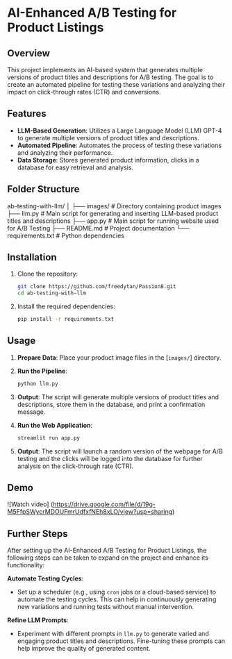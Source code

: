 # AI-Enhanced A/B Testing for Product Listings

## Overview

This project implements an AI-based system that generates multiple versions of product titles and descriptions for A/B testing. The goal is to create an automated pipeline for testing these variations and analyzing their impact on click-through rates (CTR) and conversions.

## Features

- **LLM-Based Generation**: Utilizes a Large Language Model (LLM) GPT-4 to generate multiple versions of product titles and descriptions.
- **Automated Pipeline**: Automates the process of testing these variations and analyzing their performance.
- **Data Storage**: Stores generated product information, clicks in a database for easy retrieval and analysis.

## Folder Structure
ab-testing-with-llm/
│
├── images/                     # Directory containing product images 
├── llm.py                      # Main script for generating and inserting LLM-based product titles and descriptions
├── app.py                      # Main script for running website used for A/B Testing
├── README.md                   # Project documentation
└── requirements.txt            # Python dependencies

## Installation

1. Clone the repository:
    ```sh
    git clone https://github.com/freedytan/Passion8.git
    cd ab-testing-with-llm
    ```

2. Install the required dependencies:
    ```sh
    pip install -r requirements.txt
    ```

## Usage
1. **Prepare Data**: Place your product image files in the [`images/`] directory.

2. **Run the Pipeline**:
    ```sh
    python llm.py
    ```

3. **Output**: The script will generate multiple versions of product titles and descriptions, store them in the database, and print a confirmation message.

4. **Run the Web Application**:
    ```sh
    streamlit run app.py
    ```

5.  **Output**: The script will launch a random version of the webpage for A/B testing and the clicks will be logged into the database for further analysis on the click-through rate (CTR).

## Demo
![Watch video] (https://drive.google.com/file/d/19g-M5FfpSWycrMDOUFmrUdfxfNEh8xLO/view?usp=sharing)

## Further Steps

After setting up the AI-Enhanced A/B Testing for Product Listings, the following steps can be taken to expand on the project and enhance its functionality:

**Automate Testing Cycles**:
   - Set up a scheduler (e.g., using `cron` jobs or a cloud-based service) to automate the testing cycles. This can help in continuously generating new variations and running tests without manual intervention.

**Refine LLM Prompts**:
   - Experiment with different prompts in `llm.py` to generate varied and engaging product titles and descriptions. Fine-tuning these prompts can help improve the quality of generated content.


